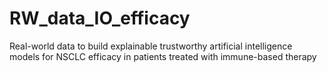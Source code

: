 # RW_data_IO_efficacy
Real-world data to build explainable trustworthy artificial intelligence models for NSCLC efficacy in patients treated with immune-based therapy

